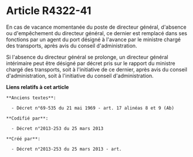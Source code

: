 # Article R4322-41

En cas de vacance momentanée du poste de directeur général, d'absence ou d'empêchement du directeur général, ce dernier est
remplacé dans ses fonctions par un agent du port désigné à l'avance par le ministre chargé des transports, après avis du
conseil d'administration.

Si l'absence du directeur général se prolonge, un directeur général intérimaire peut être désigné par décret pris sur le
rapport du ministre chargé des transports, soit à l'initiative de ce dernier, après avis du conseil d'administration, soit à
l'initiative du conseil d'administration.

**Liens relatifs à cet article**

	**Anciens textes**:

	  - Décret n°69-535 du 21 mai 1969 - art. 17 alinéas 8 et 9 (Ab)

	**Codifié par**:

	  - Décret n°2013-253 du 25 mars 2013

	**Créé par**:

	  - Décret n°2013-253 du 25 mars 2013 - art.
